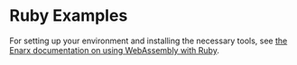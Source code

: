 # Ruby Examples

For setting up your environment and installing the necessary tools, see [the Enarx documentation on using WebAssembly with Ruby](https://enarx.dev/docs/WebAssembly/Ruby).
